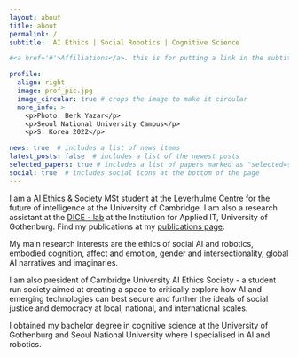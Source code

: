 ```yaml
---
layout: about
title: about
permalink: /
subtitle:  AI Ethics | Social Robotics | Cognitive Science

#<a href='#'>Affiliations</a>. this is for putting a link in the subtitle

profile:
  align: right
  image: prof_pic.jpg
  image_circular: true # crops the image to make it circular
  more_info: >
    <p>Photo: Berk Yazar</p>
    <p>Seoul National University Campus</p>
    <p>S. Korea 2022</p>

news: true  # includes a list of news items
latest_posts: false  # includes a list of the newest posts
selected_papers: true # includes a list of papers marked as "selected={true}"
social: true  # includes social icons at the bottom of the page
---
```



I am a AI Ethics & Society MSt student at the Leverhulme Centre for the future of intelligence at the University of Cambridge. I am also a research assistant at the <a href="https://dice-r-lab.com/">DICE - lab</a> at the Institution for Applied IT, University of Gothenburg. Find my publications at my [publications page](/al-folio/publications/). 

My main research interests are the ethics of social AI and robotics, embodied cognition, affect and emotion, gender and intersectionality, global AI narratives and imaginaries.

I am also president of Cambridge University AI Ethics Society - a student run society aimed at creating a space to critically explore how AI and emerging technologies can best secure and further the ideals of social justice and democracy at local, national, and international scales.

I obtained my bachelor degree in cognitive science at the University of Gothenburg and Seoul National University where I specialised in AI and robotics. 
